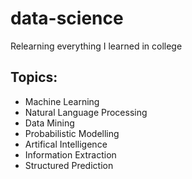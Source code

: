 # data-science
Relearning everything I learned in college

## Topics:

- Machine Learning
- Natural Language Processing
- Data Mining
- Probabilistic Modelling
- Artifical Intelligence
- Information Extraction
- Structured Prediction

